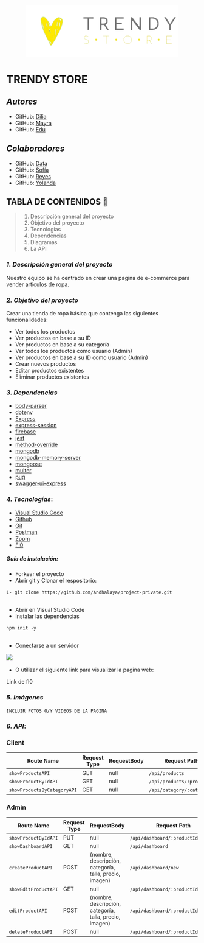 <p align="center"><img src="/public/images/2-sinfondo.png" width="400"></a></p>
</p>



# TRENDY STORE


## **_Autores_**


- GitHub: [Dilia](https://github.com/Andhalaya)
- GitHub: [Mayra](https://github.com/MayVarela16)
- GitHub: [Edu](https://github.com/FSEduP)


## **_Colaboradores_**
- GitHub: [Data](https://github.com/CarlosDiazGirol)
- GitHub: [Sofía](https://github.com/SofiaPinilla)
- GitHub: [Reyes](https://github.com/Reyeslim)
- GitHub: [Yolanda](https://github.com/yolovi)


## **TABLA DE CONTENIDOS** 📖


> 1. Descripción general del proyecto
> 2. Objetivo del proyecto
> 3. Tecnologías
> 4. Dependencias
> 5. Diagramas
> 6. La API


### **_1. Descripción general del proyecto_**
Nuestro equipo se ha centrado en crear una pagina de e-commerce para vender articulos de ropa.




### **_2. Objetivo del proyecto_**
Crear una tienda de ropa básica que contenga las siguientes funcionalidades:


* Ver todos los productos
* Ver productos en base a su ID
* Ver productos en base a su categoría
* Ver todos los productos como usuario (Admin)
* Ver productos en base a su ID como usuario (Admin)
* Crear nuevos productos
* Editar productos existentes
* Eliminar productos existentes




### **_3. Dependencias_**
* [body-parser](https://www.npmjs.com/package/body-parser)
* [dotenv](https://www.npmjs.com/package/dotenv)
* [Express](https://expressjs.com/en/starter/installing.html)
* [express-session](https://www.npmjs.com/package/express-session)
* [firebase](https://www.npmjs.com/package/firebase)
* [jest](https://www.npmjs.com/package/jest)
* [method-override](https://www.npmjs.com/package/method-override)
* [mongodb](https://www.npmjs.com/package/mongodb)
* [mongodb-memory-server](https://www.npmjs.com/package/mongodb-memory-server)
* [mongoose](https://www.npmjs.com/package/mongoose)
* [multer](https://www.npmjs.com/package/multer)
* [pug](https://www.npmjs.com/package/pug)
* [swagger-ui-express](https://www.npmjs.com/package/swagger-ui-express)






### **_4. Tecnologías_**:
* [Visual Studio Code](https://code.visualstudio.com/)
* [Github](https://github.com/)
* [Git](https://git-scm.com/)
* [Postman](https://www.postman.com/)
* [Zoom](https://zoom.us/es)
* [Fl0](https://www.fl0.com/)


##### Guía de instalación:
* Forkear el proyecto
* Abrir git y Clonar el respositorio:
```
1- git clone https://github.com/Andhalaya/project-private.git


```
* Abrir en Visual Studio Code
* Instalar las dependencias


```
npm init -y


```


* Conectarse a un servidor
<img src="https://user-images.githubusercontent.com/88779731/163977767-669553a4-108e-42ed-bccb-e07309466b22.jpg"  width="350" >







*  O utilizar el siguiente link para visualizar la pagina web:


Link de fl0




### **_5. Imágenes_**
    INCLUIR FOTOS O/Y VIDEOS DE LA PAGINA


### **_6. API_**:


### Client
| Route Name                  | Request Type | RequestBody                                             | Request Path                        |
|-----------------------------|--------------|---------------------------------------------------------|-------------------------------------|
| `showProductsAPI`           | GET          | null                                                    | `/api/products`                     |
| `showProductByIdAPI`        | GET          | null                                                    | `/api/products/:productId`          |
| `showProductsByCategoryAPI` | GET          | null                                                    | `/api/category/:category`           |

### Admin
| Route Name                  | Request Type | RequestBody                                             | Request Path                        |
|-----------------------------|--------------|---------------------------------------------------------|-------------------------------------|
| `showProductByIdAPI`        | PUT          | null                                                    | `/api/dashboard/:productId `        |
| `showDashboardAPI`          | GET          | null                                                    | `/api/dashboard`                    |
| `createProductAPI`          | POST         | (nombre, descripción, categoría, talla, precio, imagen) | `/api/dashboard/new`                |
| `showEditProductAPI`        | GET          | null                                                    | `/api/dashboard/:productId/edit`    |
| `editProductAPI`            | POST         | (nombre, descripción, categoría, talla, precio, imagen) | `/api/dashboard/:productId/edit`    |
| `deleteProductAPI`          | POST         | null                                                    | `/api/dashboard/:productId/delete`  |
